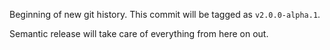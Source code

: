 Beginning of new git history. This commit will be tagged as `v2.0.0-alpha.1`.

Semantic release will take care of everything from here on out.
